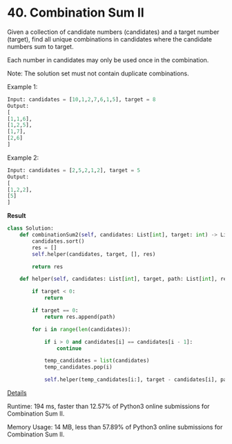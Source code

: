 # 40. Combination Sum II

Given a collection of candidate numbers (candidates) and a target number (target), find all unique combinations in candidates where the candidate numbers sum to target.

Each number in candidates may only be used once in the combination.

Note: The solution set must not contain duplicate combinations.

 

Example 1:

```python
Input: candidates = [10,1,2,7,6,1,5], target = 8
Output: 
[
[1,1,6],
[1,2,5],
[1,7],
[2,6]
]
```
Example 2:

```python
Input: candidates = [2,5,2,1,2], target = 5
Output: 
[
[1,2,2],
[5]
]
```

**Result**

```python
class Solution:
    def combinationSum2(self, candidates: List[int], target: int) -> List[List[int]]:
        candidates.sort()
        res = []
        self.helper(candidates, target, [], res)

        return res

    def helper(self, candidates: List[int], target, path: List[int], res: List[List[int]]):

        if target < 0:
            return

        if target == 0:
            return res.append(path)

        for i in range(len(candidates)):

            if i > 0 and candidates[i] == candidates[i - 1]:
                continue

            temp_candidates = list(candidates)
            temp_candidates.pop(i)

            self.helper(temp_candidates[i:], target - candidates[i], path + [candidates[i]], res)
```



[Details ](https://leetcode.com/submissions/detail/732389010/)

Runtime: 194 ms, faster than 12.57% of Python3 online submissions for Combination Sum II.

Memory Usage: 14 MB, less than 57.89% of Python3 online submissions for Combination Sum II.

